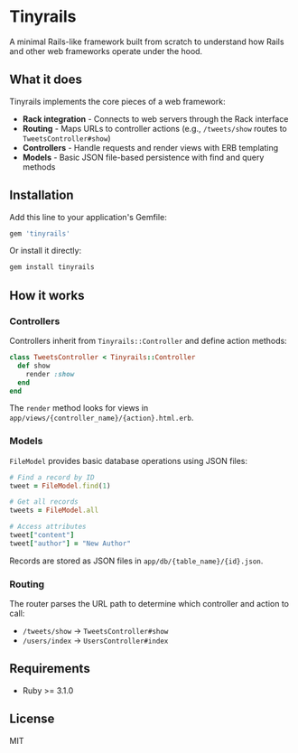 # Tinyrails

A minimal Rails-like framework built from scratch to understand how Rails and other web frameworks operate under the hood.

## What it does

Tinyrails implements the core pieces of a web framework:

- **Rack integration** - Connects to web servers through the Rack interface
- **Routing** - Maps URLs to controller actions (e.g., `/tweets/show` routes to `TweetsController#show`)
- **Controllers** - Handle requests and render views with ERB templating
- **Models** - Basic JSON file-based persistence with find and query methods

## Installation

Add this line to your application's Gemfile:

```ruby
gem 'tinyrails'
```

Or install it directly:

```bash
gem install tinyrails
```

## How it works

### Controllers

Controllers inherit from `Tinyrails::Controller` and define action methods:

```ruby
class TweetsController < Tinyrails::Controller
  def show
    render :show
  end
end
```

The `render` method looks for views in `app/views/{controller_name}/{action}.html.erb`.

### Models

`FileModel` provides basic database operations using JSON files:

```ruby
# Find a record by ID
tweet = FileModel.find(1)

# Get all records
tweets = FileModel.all

# Access attributes
tweet["content"]
tweet["author"] = "New Author"
```

Records are stored as JSON files in `app/db/{table_name}/{id}.json`.

### Routing

The router parses the URL path to determine which controller and action to call:

- `/tweets/show` → `TweetsController#show`
- `/users/index` → `UsersController#index`

## Requirements

- Ruby >= 3.1.0

## License

MIT
